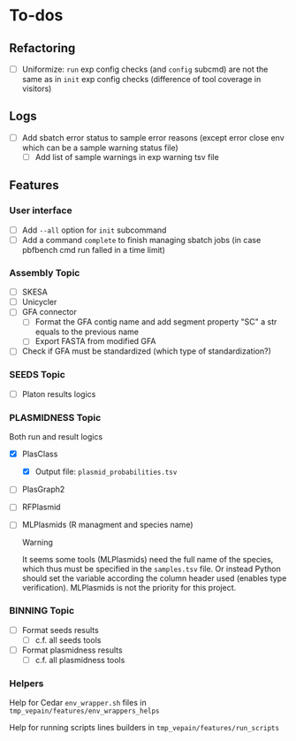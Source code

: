 # To-dos

## Refactoring

* [ ] Uniformize: `run` exp config checks (and `config` subcmd) are not the same as in `init` exp config checks (difference of tool coverage in visitors)

## Logs

* [ ] Add sbatch error status to sample error reasons (except error close env which can be a sample warning status file)
  * [ ] Add list of sample warnings in exp warning tsv file

## Features

### User interface

* [ ] Add `--all` option for `init` subcommand
* [ ] Add a command `complete` to finish managing sbatch jobs (in case pbfbench cmd run falled in a time limit)

### Assembly Topic

* [ ] SKESA
* [ ] Unicycler
* [ ] GFA connector
  * [ ] Format the GFA contig name and add segment property "SC" a str equals to the previous name
  * [ ] Export FASTA from modified GFA
* [ ] Check if GFA must be standardized (which type of standardization?)

### SEEDS Topic

* [ ] Platon results logics

### PLASMIDNESS Topic

Both run and result logics

* [x] PlasClass
  * [x] Output file: `plasmid_probabilities.tsv`
* [ ] PlasGraph2
* [ ] RFPlasmid
* [ ] MLPlasmids (R managment and species name)

  >[!WARNING]
  > It seems some tools (MLPlasmids) need the full name of the species, which thus must be specified in the `samples.tsv` file.
  > Or instead Python should set the variable according the column header used (enables type verification).
  > MLPlasmids is not the priority for this project.

### BINNING Topic

* [ ] Format seeds results
  * [ ] c.f. all seeds tools
* [ ] Format plasmidness results
  * [ ] c.f. all plasmidness tools

### Helpers

Help for Cedar `env_wrapper.sh` files in `tmp_vepain/features/env_wrappers_helps`

Help for running scripts lines builders in `tmp_vepain/features/run_scripts`
